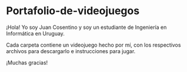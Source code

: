 # Portafolio-de-videojuegos

<p>¡Hola! Yo soy Juan Cosentino y soy un estudiante de Ingeniería en Informática en Uruguay.</p> 
<p>Cada carpeta contiene un videojuego hecho por mí, con los respectivos archivos para descargarlo e instrucciones para jugar.</p>
¡Muchas gracias!
